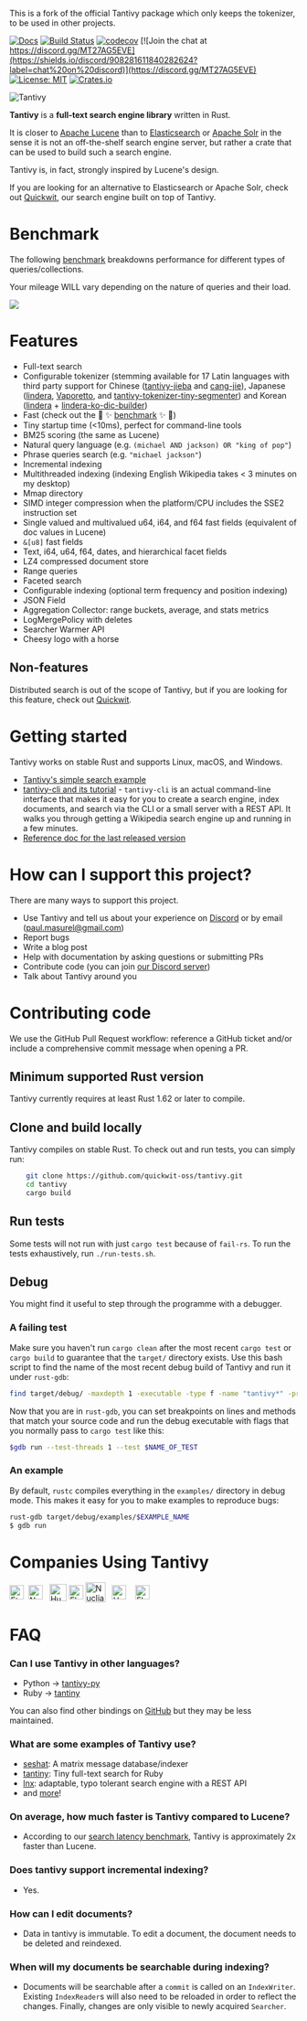 This is a fork of the official Tantivy package which only keeps the tokenizer, to be used in other projects.

[![Docs](https://docs.rs/tantivy/badge.svg)](https://docs.rs/crate/tantivy/)
[![Build Status](https://github.com/quickwit-oss/tantivy/actions/workflows/test.yml/badge.svg)](https://github.com/quickwit-oss/tantivy/actions/workflows/test.yml)
[![codecov](https://codecov.io/gh/quickwit-oss/tantivy/branch/main/graph/badge.svg)](https://codecov.io/gh/quickwit-oss/tantivy)
[![Join the chat at https://discord.gg/MT27AG5EVE](https://shields.io/discord/908281611840282624?label=chat%20on%20discord)](https://discord.gg/MT27AG5EVE)
[![License: MIT](https://img.shields.io/badge/License-MIT-yellow.svg)](https://opensource.org/licenses/MIT)
[![Crates.io](https://img.shields.io/crates/v/tantivy.svg)](https://crates.io/crates/tantivy)

![Tantivy](https://tantivy-search.github.io/logo/tantivy-logo.png)

**Tantivy** is a **full-text search engine library** written in Rust.

It is closer to [Apache Lucene](https://lucene.apache.org/) than to [Elasticsearch](https://www.elastic.co/products/elasticsearch) or [Apache Solr](https://lucene.apache.org/solr/) in the sense it is not
an off-the-shelf search engine server, but rather a crate that can be used
to build such a search engine.

Tantivy is, in fact, strongly inspired by Lucene's design.

If you are looking for an alternative to Elasticsearch or Apache Solr, check out [Quickwit](https://github.com/quickwit-oss/quickwit), our search engine built on top of Tantivy.

# Benchmark

The following [benchmark](https://tantivy-search.github.io/bench/) breakdowns
performance for different types of queries/collections.

Your mileage WILL vary depending on the nature of queries and their load.

<img src="doc/assets/images/searchbenchmark.png">

# Features

- Full-text search
- Configurable tokenizer (stemming available for 17 Latin languages with third party support for Chinese ([tantivy-jieba](https://crates.io/crates/tantivy-jieba) and [cang-jie](https://crates.io/crates/cang-jie)), Japanese ([lindera](https://github.com/lindera-morphology/lindera-tantivy), [Vaporetto](https://crates.io/crates/vaporetto_tantivy), and [tantivy-tokenizer-tiny-segmenter](https://crates.io/crates/tantivy-tokenizer-tiny-segmenter)) and Korean ([lindera](https://github.com/lindera-morphology/lindera-tantivy) + [lindera-ko-dic-builder](https://github.com/lindera-morphology/lindera-ko-dic-builder))
- Fast (check out the :racehorse: :sparkles: [benchmark](https://tantivy-search.github.io/bench/) :sparkles: :racehorse:)
- Tiny startup time (<10ms), perfect for command-line tools
- BM25 scoring (the same as Lucene)
- Natural query language (e.g. `(michael AND jackson) OR "king of pop"`)
- Phrase queries search (e.g. `"michael jackson"`)
- Incremental indexing
- Multithreaded indexing (indexing English Wikipedia takes < 3 minutes on my desktop)
- Mmap directory
- SIMD integer compression when the platform/CPU includes the SSE2 instruction set
- Single valued and multivalued u64, i64, and f64 fast fields (equivalent of doc values in Lucene)
- `&[u8]` fast fields
- Text, i64, u64, f64, dates, and hierarchical facet fields
- LZ4 compressed document store
- Range queries
- Faceted search
- Configurable indexing (optional term frequency and position indexing)
- JSON Field
- Aggregation Collector: range buckets, average, and stats metrics
- LogMergePolicy with deletes
- Searcher Warmer API
- Cheesy logo with a horse

## Non-features

Distributed search is out of the scope of Tantivy, but if you are looking for this feature, check out [Quickwit](https://github.com/quickwit-oss/quickwit/).

# Getting started

Tantivy works on stable Rust and supports Linux, macOS, and Windows.

- [Tantivy's simple search example](https://tantivy-search.github.io/examples/basic_search.html)
- [tantivy-cli and its tutorial](https://github.com/quickwit-oss/tantivy-cli) - `tantivy-cli` is an actual command-line interface that makes it easy for you to create a search engine,
index documents, and search via the CLI or a small server with a REST API.
It walks you through getting a Wikipedia search engine up and running in a few minutes.
- [Reference doc for the last released version](https://docs.rs/tantivy/)

# How can I support this project?

There are many ways to support this project.

- Use Tantivy and tell us about your experience on [Discord](https://discord.gg/MT27AG5EVE) or by email (paul.masurel@gmail.com)
- Report bugs
- Write a blog post
- Help with documentation by asking questions or submitting PRs
- Contribute code (you can join [our Discord server](https://discord.gg/MT27AG5EVE))
- Talk about Tantivy around you

# Contributing code

We use the GitHub Pull Request workflow: reference a GitHub ticket and/or include a comprehensive commit message when opening a PR.

## Minimum supported Rust version

Tantivy currently requires at least Rust 1.62 or later to compile.

## Clone and build locally

Tantivy compiles on stable Rust.
To check out and run tests, you can simply run:

```bash
    git clone https://github.com/quickwit-oss/tantivy.git
    cd tantivy
    cargo build
```

## Run tests

Some tests will not run with just `cargo test` because of `fail-rs`.
To run the tests exhaustively, run `./run-tests.sh`.

## Debug

You might find it useful to step through the programme with a debugger.

### A failing test

Make sure you haven't run `cargo clean` after the most recent `cargo test` or `cargo build` to guarantee that the `target/` directory exists. Use this bash script to find the name of the most recent debug build of Tantivy and run it under `rust-gdb`:

```bash
find target/debug/ -maxdepth 1 -executable -type f -name "tantivy*" -printf '%TY-%Tm-%Td %TT %p\n' | sort -r | cut -d " " -f 3 | xargs -I RECENT_DBG_TANTIVY rust-gdb RECENT_DBG_TANTIVY
```

Now that you are in `rust-gdb`, you can set breakpoints on lines and methods that match your source code and run the debug executable with flags that you normally pass to `cargo test` like this:

```bash
$gdb run --test-threads 1 --test $NAME_OF_TEST
```

### An example

By default, `rustc` compiles everything in the `examples/` directory in debug mode. This makes it easy for you to make examples to reproduce bugs:

```bash
rust-gdb target/debug/examples/$EXAMPLE_NAME
$ gdb run
```

# Companies Using Tantivy

<p align="left">
<img align="center" src="doc/assets/images/etsy.png" alt="Etsy" height="25" width="auto" />&nbsp;
<img align="center" src="doc/assets/images/Nuclia.png#gh-light-mode-only" alt="Nuclia" height="25" width="auto" /> &nbsp;
<img align="center" src="doc/assets/images/humanfirst.png#gh-light-mode-only" alt="Humanfirst.ai" height="30" width="auto" />
<img align="center" src="doc/assets/images/element.io.svg#gh-light-mode-only" alt="Element.io" height="25" width="auto" />
<img align="center" src="doc/assets/images/nuclia-dark-theme.png#gh-dark-mode-only" alt="Nuclia" height="35" width="auto" /> &nbsp;
<img align="center" src="doc/assets/images/humanfirst.ai-dark-theme.png#gh-dark-mode-only" alt="Humanfirst.ai" height="25" width="auto" />&nbsp; &nbsp;
<img align="center" src="doc/assets/images/element-dark-theme.png#gh-dark-mode-only" alt="Element.io" height="25" width="auto" />
</p>

# FAQ

### Can I use Tantivy in other languages?

- Python → [tantivy-py](https://github.com/quickwit-oss/tantivy-py)
- Ruby → [tantiny](https://github.com/baygeldin/tantiny)

You can also find other bindings on [GitHub](https://github.com/search?q=tantivy) but they may be less maintained.

### What are some examples of Tantivy use?

- [seshat](https://github.com/matrix-org/seshat/): A matrix message database/indexer
- [tantiny](https://github.com/baygeldin/tantiny): Tiny full-text search for Ruby
- [lnx](https://github.com/lnx-search/lnx): adaptable, typo tolerant search engine with a REST API
- and [more](https://github.com/search?q=tantivy)!

### On average, how much faster is Tantivy compared to Lucene?

- According to our [search latency benchmark](https://tantivy-search.github.io/bench/), Tantivy is approximately 2x faster than Lucene.

### Does tantivy support incremental indexing?

- Yes.

### How can I edit documents?

- Data in tantivy is immutable. To edit a document, the document needs to be deleted and reindexed.

### When will my documents be searchable during indexing?

- Documents will be searchable after a `commit` is called on an `IndexWriter`. Existing `IndexReader`s will also need to be reloaded in order to reflect the changes. Finally, changes are only visible to newly acquired `Searcher`.
